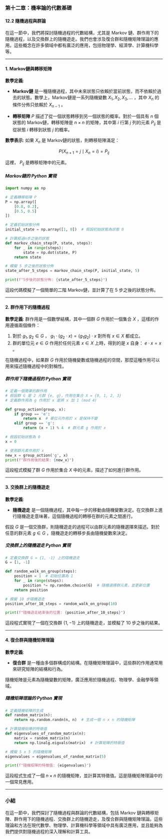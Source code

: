 ### 第十二章：機率論的代數基礎

#### 12.2 隨機過程與群論

在這一節中，我們將探討隨機過程的代數結構，尤其是 Markov 鏈、群作用下的隨機過程，以及交換群上的隨機遊走。我們也會涉及復合群和隨機矩陣理論的應用。這些概念在許多領域中都有廣泛的應用，包括物理學、經濟學、計算機科學等。

---

#### 1. Markov鏈與轉移矩陣

**數學定義**:
- **Markov鏈** 是一種隨機過程，其中未來狀態只依賴於當前狀態，而不依賴於過去的狀態。數學上，Markov鏈是一系列隨機變數  $`X_1, X_2, X_3, \dots`$ ，其中  $`X_n`$  的條件分佈只依賴於  $`X_{n-1}`$ 。

- **轉移矩陣**  $`P`$  描述了從一個狀態轉移到另一個狀態的概率。對於一個具有  $`n`$  個狀態的 Markov鏈，轉移矩陣是  $`n \times n`$  的矩陣，其中第  $`i`$  行第  $`j`$  列的元素  $`P_{ij}`$  是從狀態  $`i`$  轉移到狀態  $`j`$  的概率。

**數學表示**:
如果  $`X_n`$  是 Markov鏈的狀態，則轉移矩陣滿足：


```math
P(X_{n+1} = j \mid X_n = i) = P_{ij}
```

這裡， $`P_{ij}`$  是轉移矩陣中的元素。

##### Markov鏈的 Python 實現

```python
import numpy as np

# 定義轉移矩陣 P
P = np.array([
    [0.8, 0.2],
    [0.5, 0.5]
])

# 定義初始狀態分佈
initial_state = np.array([1, 0])  # 假設初始狀態為狀態 0

# 計算經過n步之後的狀態
def markov_chain_step(P, state, steps):
    for _ in range(steps):
        state = np.dot(state, P)
    return state

# 模擬 5 步之後的狀態分佈
state_after_5_steps = markov_chain_step(P, initial_state, 5)

print(f"5步後的狀態分佈: {state_after_5_steps}")
```

這段代碼模擬了一個簡單的二階 Markov鏈，並計算了在 5 步之後的狀態分佈。

---

#### 2. 群作用下的隨機過程

**數學定義**:
群作用是一個數學結構，其中一個群  $`G`$  作用於一個集合  $`X`$ ，這樣的作用遵循兩個條件：
1. 對於  $`g_1, g_2 \in G`$ ， $`g_1 \cdot (g_2 \cdot x) = (g_1 g_2) \cdot x`$  對所有  $`x \in X`$  都成立。
2. 群的單位元  $`e \in G`$  作用於任何元素  $`x \in X`$  上時，得到的是  $`x`$  自身： $`e \cdot x = x`$ 。

在隨機過程中，如果群  $`G`$  作用於隨機變數或隨機過程的空間，那麼這種作用可以用來描述隨機過程中的對稱性。

##### 群作用下隨機過程的 Python 實現

```python
# 定義一個簡單的群作用
# 假設群 G 是 2 元群 {e, g}，作用在集合 X = {0, 1, 2, 3}
# 定義群作用為 g 作用於 x 是將 x 加 1 (mod 4)

def group_action(group, x):
    if group == 'e':
        return x  # 單位元作用於 x 是保持不變
    elif group == 'g':
        return (x + 1) % 4  # 群元素 g 作用於 x

# 假設初始狀態為 0
x = 0

# 使用群元素作用於 x
new_x = group_action('g', x)
print(f"群作用後的結果: {new_x}")
```

這段程式模擬了群  $`G`$  作用於集合  $`X`$  中的元素，描述了如何進行群作用。

---

#### 3. 交換群上的隨機遊走

**數學定義**:
- **隨機遊走** 是一個隨機過程，其中每一步的移動由隨機變數決定。在交換群上進行隨機遊走意味著，這個隨機過程的轉移在群的元素之間進行。

假設  $`G`$  是一個交換群，則隨機遊走的過程可以由群元素的隨機選擇來描述。對於任意的群元素  $`g \in G`$ ，隨機遊走的轉移步長由隨機變數來決定。

##### 交換群上的隨機遊走 Python 實現

```python
# 定義交換群 G = {1, -1} 上的隨機遊走
G = [1, -1]

def random_walk_on_group(steps):
    position = 1  # 初始位置為 1
    for _ in range(steps):
        position *= np.random.choice(G)  # 隨機選擇群元素，並更新位置
    return position

# 模擬 10 步隨機遊走
position_after_10_steps = random_walk_on_group(10)

print(f"隨機遊走結束後的位置: {position_after_10_steps}")
```

這段程式實現了一個在交換群  $`\{1, -1\}`$  上的隨機遊走，並模擬了 10 步之後的結果。

---

#### 4. 復合群與隨機矩陣理論

**數學定義**:
- **復合群** 是一種由多個群構成的結構。在隨機矩陣理論中，這些群的作用通常用來研究矩陣的結構和行為。

隨機矩陣是元素為隨機變數的矩陣，廣泛應用於隨機過程、物理學、金融學等領域。

##### 隨機矩陣理論的 Python 實現

```python
# 定義隨機矩陣的生成
def random_matrix(n):
    return np.random.randn(n, n)  # 生成一個 n x n 的隨機矩陣

# 計算隨機矩陣的特徵值
def eigenvalues_of_random_matrix(n):
    matrix = random_matrix(n)
    return np.linalg.eigvals(matrix)  # 計算矩陣的特徵值

# 模擬 5 x 5 的隨機矩陣
eigenvalues = eigenvalues_of_random_matrix(5)

print(f"隨機矩陣的特徵值: {eigenvalues}")
```

這段程式生成了一個  $`n \times n`$  的隨機矩陣，並計算其特徵值。這是隨機矩陣理論中的一個常見應用。

---

### 小結

在這一節中，我們探討了隨機過程與群論的代數結構，包括 Markov 鏈與轉移矩陣、群作用下的隨機過程、交換群上的隨機遊走，及復合群與隨機矩陣理論。這些理論和方法在現代數學、物理學、計算機科學等領域中具有廣泛應用，並且能夠為我們提供對隨機過程的深入理解和計算工具。